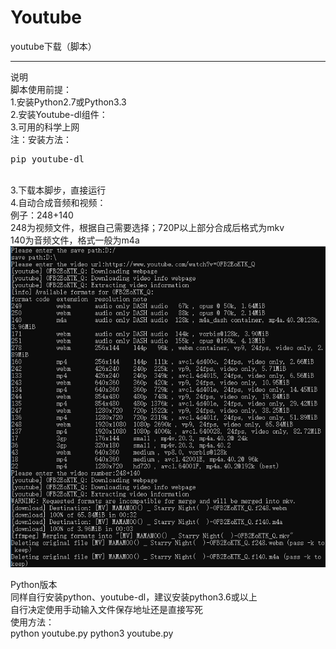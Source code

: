 # Youtube
youtube下载（脚本）<br>
<hr/>
说明<br>
脚本使用前提：<br>
1.安装Python2.7或Python3.3<br>
2.安装Youtube-dl组件：<br>
3.可用的科学上网<br>
注：安装方法：<br>
<pre>
pip youtube-dl
</pre><br>
3.下载本脚步，直接运行<br>
4.自动合成音频和视频：<br>
例子：248+140<br>
248为视频文件，根据自己需要选择；720P以上部分合成后格式为mkv<br>
140为音频文件，格式一般为m4a<br>
<img src="https://github.com/ticifer/bat/raw/master/images/youtube-dl.png" />

Python版本 <br>
同样自行安装python、youtube-dl，建议安装python3.6或以上<br>
自行决定使用手动输入文件保存地址还是直接写死<br>
使用方法：<br>
python youtube.py
python3 youtube.py
